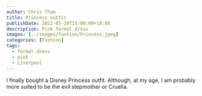 ```yaml
---
author: Chris Tham
title: Princess outfit
publishDate: 2022-05-20T15:00:00+10:00
description: Pink formal dress
images: [../images/fashion/Princess.jpeg]
categories: [Fashion]
tags:
  - formal dress
  - pink
  - Liverpool
---
```


I finally bought a Disney Princess outfit. Although, at my age, I am probably more suited to be the evil stepmother or Cruella.
